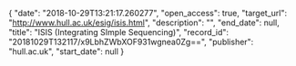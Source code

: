 {
  "date": "2018-10-29T13:21:17.260277", 
  "open_access": true, 
  "target_url": "http://www.hull.ac.uk/esig/isis.html", 
  "description": "", 
  "end_date": null, 
  "title": "ISIS (Integrating SImple Sequencing)", 
  "record_id": "20181029T132117/x9LbhZWbXOF931wgnea0Zg==", 
  "publisher": "hull.ac.uk", 
  "start_date": null
}

